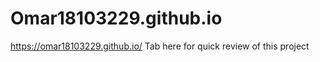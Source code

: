 # Omar18103229.github.io

https://omar18103229.github.io/ Tab here for quick review of this project
